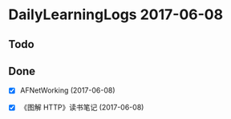 # DailyLearningLogs  2017-06-08

## Todo

## Done
- [x] AFNetWorking (2017-06-08)
- [x] 《图解 HTTP》读书笔记 (2017-06-08)


